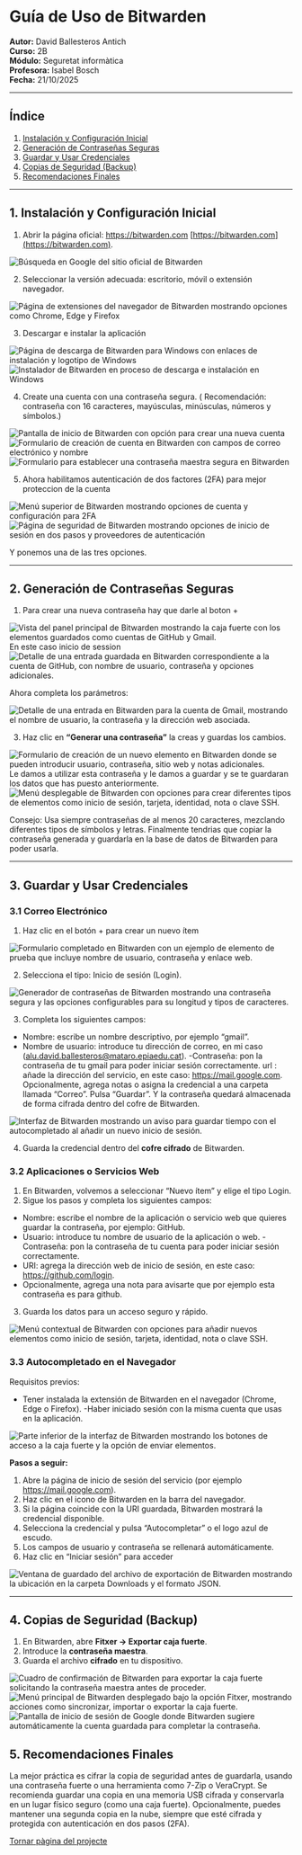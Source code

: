 # Guía de Uso de Bitwarden

**Autor:** David Ballesteros Antich  
**Curso:** 2B  
**Módulo:** Seguretat informàtica  
**Profesora:** Isabel Bosch  
**Fecha:** 21/10/2025  

---

## Índice
1. [Instalación y Configuración Inicial](#1-instalación-y-configuración-inicial)
2. [Generación de Contraseñas Seguras](#2-generación-de-contraseñas-seguras)
3. [Guardar y Usar Credenciales](#3-guardar-y-usar-credenciales)
4. [Copias de Seguridad (Backup)](#4-copias-de-seguridad-backup)
5. [Recomendaciones Finales](#5-recomendaciones-finales)

---

## 1. Instalación y Configuración Inicial

1. Abrir la página oficial: https://bitwarden.com [https://bitwarden.com](https://bitwarden.com).

<img src="img/imagen 1.png" alt="Búsqueda en Google del sitio oficial de Bitwarden">

2. Seleccionar la versión adecuada: escritorio, móvil o extensión navegador.

<img src="img/imagen 2.png" alt="Página de extensiones del navegador de Bitwarden mostrando opciones como Chrome, Edge y Firefox">
  
3. Descargar e instalar la aplicación

<img src="img/imagen 3.png" alt="Página de descarga de Bitwarden para Windows con enlaces de instalación y logotipo de Windows">

<img src="img/imagen 4.png" alt="Instalador de Bitwarden en proceso de descarga e instalación en Windows"> 

4. Create una cuenta con una contraseña segura.
( Recomendación: contraseña con 16 caracteres, mayúsculas, minúsculas, números y símbolos.)

<img src="img/imagen 5.png" alt="Pantalla de inicio de Bitwarden con opción para crear una nueva cuenta">

<img src="img/imagen 6.png" alt="Formulario de creación de cuenta en Bitwarden con campos de correo electrónico y nombre">

<img src="img/imagen 7.png" alt="Formulario para establecer una contraseña maestra segura en Bitwarden">

5. Ahora habilitamos autenticación de dos factores (2FA) para mejor proteccion de la cuenta

<img src="img/imagen 8.png" alt="Menú superior de Bitwarden mostrando opciones de cuenta y configuración para 2FA">

<img src="img/imagen 9.png" alt="Página de seguridad de Bitwarden mostrando opciones de inicio de sesión en dos pasos y proveedores de autenticación">

Y ponemos una de las tres opciones.


---

## 2. Generación de Contraseñas Seguras

1. Para crear una nueva contraseña hay que darle al boton +
   
<img src="img/imagen 10.png" alt="Vista del panel principal de Bitwarden mostrando la caja fuerte con los elementos guardados como cuentas de GitHub y Gmail.">
En este caso inicio de session
<img src="img/imagen 11.png" alt="Detalle de una entrada guardada en Bitwarden correspondiente a la cuenta de GitHub, con nombre de usuario, contraseña y opciones adicionales.">

Ahora completa los parámetros:  

<img src="img/imagen 12.png" alt="Detalle de una entrada en Bitwarden para la cuenta de Gmail, mostrando el nombre de usuario, la contraseña y la dirección web asociada.">

3. Haz clic en **“Generar una contraseña”** la creas y guardas los cambios.

<img src="img/imagen 13.png" alt="Formulario de creación de un nuevo elemento en Bitwarden donde se pueden introducir usuario, contraseña, sitio web y notas adicionales.">
Le damos a utilizar esta contraseña y le damos a guardar y se te guardaran los datos que has puesto anteriormente.

<img src="img/imagen 14.png" alt="Menú desplegable de Bitwarden con opciones para crear diferentes tipos de elementos como inicio de sesión, tarjeta, identidad, nota o clave SSH.">

Consejo: Usa siempre contraseñas de al menos 20 caracteres, mezclando diferentes tipos de símbolos y letras.
Finalmente tendrias que copiar la contraseña generada y guardarla en la base de datos de
Bitwarden para poder usarla.

---

## 3. Guardar y Usar Credenciales

### 3.1 Correo Electrónico

1. Haz clic en el botón + para crear un nuevo ítem

<img src="img/imagen 15.png" alt="Formulario completado en Bitwarden con un ejemplo de elemento de prueba que incluye nombre de usuario, contraseña y enlace web.">

2. Selecciona el tipo: Inicio de sesión (Login).

<img src="img/imagen 16.png" alt="Generador de contraseñas de Bitwarden mostrando una contraseña segura y las opciones configurables para su longitud y tipos de caracteres.">

3. Completa los siguientes campos:
- Nombre: escribe un nombre descriptivo, por ejemplo “gmail”.
- Nombre de usuario: introduce tu dirección de correo, en mi caso
(alu.david.ballesteros@mataro.epiaedu.cat).
-Contraseña: pon la contraseña de tu gmail para poder iniciar sesión correctamente.
url : añade la dirección del servicio, en este caso: https://mail.google.com.
Opcionalmente, agrega notas o asigna la credencial a una carpeta llamada “Correo”.
Pulsa “Guardar”. Y la contraseña quedará almacenada de forma cifrada dentro del cofre de
Bitwarden.



 <img src="img/imagen 17.png" alt="Interfaz de Bitwarden mostrando un aviso para guardar tiempo con el autocompletado al añadir un nuevo inicio de sesión.">

 

4. Guarda la credencial dentro del **cofre cifrado** de Bitwarden.

### 3.2 Aplicaciones o Servicios Web

1. En Bitwarden, volvemos a seleccionar “Nuevo ítem” y elige el tipo Login.
2. Sigue los pasos y completa los siguientes campos:
- Nombre: escribe el nombre de la aplicación o servicio web que quieres guardar la
contraseña, por ejemplo: GitHub.
- Usuario: introduce tu nombre de usuario de la aplicación o web.
-Contraseña: pon la contraseña de tu cuenta para poder iniciar sesión correctamente.
- URI: agrega la dirección web de inicio de sesión, en este caso:
https://github.com/login.
- Opcionalmente, agrega una nota para avisarte que por ejemplo esta contraseña es para
github.

3. Guarda los datos para un acceso seguro y rápido.
 <img src="img/imagen 18.png" alt="Menú contextual de Bitwarden con opciones para añadir nuevos elementos como inicio de sesión, tarjeta, identidad, nota o clave SSH.">

### 3.3 Autocompletado en el Navegador

Requisitos previos:
- Tener instalada la extensión de Bitwarden en el navegador (Chrome, Edge o Firefox).
-Haber iniciado sesión con la misma cuenta que usas en la aplicación.

<img src="img/imagen 19.png" alt="Parte inferior de la interfaz de Bitwarden mostrando los botones de acceso a la caja fuerte y la opción de enviar elementos.">

**Pasos a seguir:**
1. Abre la página de inicio de sesión del servicio (por ejemplo
https://mail.google.com).
2. Haz clic en el icono de Bitwarden en la barra del navegador.
3. Si la página coincide con la URI guardada, Bitwarden mostrará la credencial disponible.
4. Selecciona la credencial y pulsa “Autocompletar” o el logo azul de escudo.
5. Los campos de usuario y contraseña se rellenará automáticamente.
6. Haz clic en “Iniciar sesión” para acceder
   
<img src="img/imatge 20.png" alt="Ventana de guardado del archivo de exportación de Bitwarden mostrando la ubicación en la carpeta Downloads y el formato JSON.">

---

## 4. Copias de Seguridad (Backup)

1. En Bitwarden, abre **Fitxer → Exportar caja fuerte**.  
2. Introduce la **contraseña maestra**.  
3. Guarda el archivo **cifrado** en tu dispositivo.

<img src="img/imatge 21.png" alt="Cuadro de confirmación de Bitwarden para exportar la caja fuerte solicitando la contraseña maestra antes de proceder.">
<img src="img/imagen 22.png" alt="Menú principal de Bitwarden desplegado bajo la opción Fitxer, mostrando acciones como sincronizar, importar o exportar la caja fuerte.">
<img src="img/imagen 23.png" alt="Pantalla de inicio de sesión de Google donde Bitwarden sugiere automáticamente la cuenta guardada para completar la contraseña.">

## 5. Recomendaciones Finales

La mejor práctica es cifrar la copia de seguridad antes de guardarla, usando una contraseña
fuerte o una herramienta como 7-Zip o VeraCrypt.
Se recomienda guardar una copia en una memoria USB cifrada y conservarla en un lugar
físico seguro (como una caja fuerte).
Opcionalmente, puedes mantener una segunda copia en la nube, siempre que esté cifrada
y protegida con autenticación en dos pasos (2FA).



  [Tornar pàgina del projecte](../README.md)
